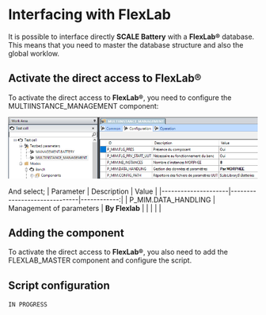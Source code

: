 # Interfacing with FlexLab

It is possible to interface directly **SCALE Battery** with a **FlexLab®** database. This means that you need to master the database structure and also the global worklow.


## Activate the direct access to FlexLab®

To activate the direct access to **FlexLab®**, you need to configure the MULTIINSTANCE_MANAGEMENT component:

![](./images/UEditor_MM_Configuration.png)

And select;
| Parameter           | Description                  | Value      |
|---------------------|------------------------------|------------:|
| P_MIM.DATA_HANDLING |   Management of parameters   | **By Flexlab** |
|  |      |  |


## Adding the component

To activate the direct access to **FlexLab®**, you also need to add the FLEXLAB_MASTER component and configure the script.


## Script configuration

```{attention}
IN PROGRESS
```
